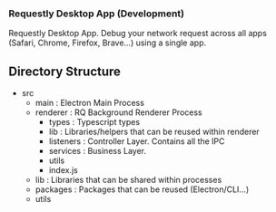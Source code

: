 ### Requestly Desktop App (Development)

Requestly Desktop App.
Debug your network request across all apps (Safari, Chrome, Firefox, Brave...) using a single app.


## Directory Structure
- src
  - main : Electron Main Process
  - renderer : RQ Background Renderer Process
    - types : Typescript types
    - lib : Libraries/helpers that can be reused within renderer
    - listeners : Controller Layer. Contains all the IPC
    - services : Business Layer.
    - utils
    - index.js
  - lib : Libraries that can be shared within processes
  - packages : Packages that can be reused (Electron/CLI...)
  - utils
